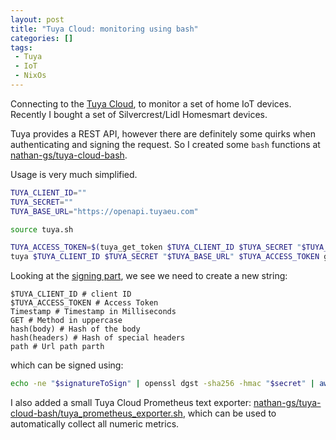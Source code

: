 ```yaml
---
layout: post
title: "Tuya Cloud: monitoring using bash"
categories: []
tags:
 - Tuya
 - IoT
 - NixOs
---
```


Connecting to the [Tuya Cloud](https://iot.tuya.com/), to monitor a set of home IoT devices. Recently I bought a set of Silvercrest/Lidl Homesmart devices. 

Tuya provides a REST API, however there are definitely some quirks when authenticating and signing the request. So I created some `bash` functions at [nathan-gs/tuya-cloud-bash](https://github.com/nathan-gs/tuya-cloud-bash). 

Usage is very much simplified.  
```bash
TUYA_CLIENT_ID=""
TUYA_SECRET=""
TUYA_BASE_URL="https://openapi.tuyaeu.com"

source tuya.sh

TUYA_ACCESS_TOKEN=$(tuya_get_token $TUYA_CLIENT_ID $TUYA_SECRET "$TUYA_BASE_URL")
tuya $TUYA_CLIENT_ID $TUYA_SECRET "$TUYA_BASE_URL" $TUYA_ACCESS_TOKEN get '/v1.0/iot-01/associated-users/devices?last_row_key='
```

Looking at the [signing part](https://github.com/nathan-gs/tuya-cloud-bash/blob/main/tuya.sh#L26-L32), we see we need to create a new string:
```
$TUYA_CLIENT_ID # client ID
$TUYA_ACCESS_TOKEN # Access Token
Timestamp # Timestamp in Milliseconds
GET # Method in uppercase
hash(body) # Hash of the body
hash(headers) # Hash of special headers
path # Url path parth
```

which can be signed using:
```bash
echo -ne "$signatureToSign" | openssl dgst -sha256 -hmac "$secret" | awk '{print $2}'
```

I also added a small Tuya Cloud Prometheus text exporter: [nathan-gs/tuya-cloud-bash/tuya_prometheus_exporter.sh](https://github.com/nathan-gs/tuya-cloud-bash/blob/main/tuya_prometheus_exporter.sh), which can be used to automatically collect all numeric metrics.
